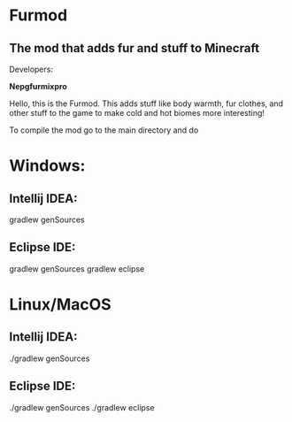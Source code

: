 # Furmod
## The mod that adds fur and stuff to Minecraft

Developers: 

**Nepgfurmixpro**

Hello, this is the Furmod. This adds stuff like body warmth, fur clothes, and other stuff to the game to make cold and hot biomes more interesting!


To compile the mod go to the main directory and do
# Windows:
## Intellij IDEA:
gradlew genSources
## Eclipse IDE:
gradlew genSources
gradlew eclipse
# Linux/MacOS
## Intellij IDEA:
./gradlew genSources
## Eclipse IDE:
./gradlew genSources
./gradlew eclipse
